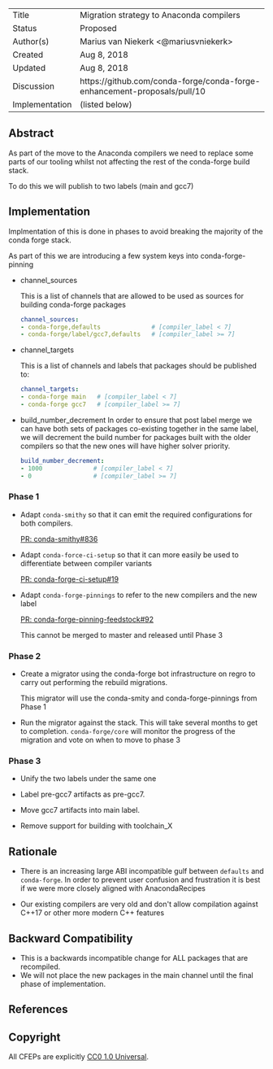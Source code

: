 
<table>
<tr><td> Title </td><td> Migration strategy to Anaconda compilers </td>
<tr><td> Status </td><td> Proposed </td></tr>
<tr><td> Author(s) </td><td> Marius van Niekerk &lt;@mariusvniekerk&gt;</td></tr>
<tr><td> Created </td><td> Aug 8, 2018</td></tr>
<tr><td> Updated </td><td> Aug 8, 2018</td></tr>
<tr><td> Discussion </td><td> https://github.com/conda-forge/conda-forge-enhancement-proposals/pull/10 </td></tr>
<tr><td> Implementation </td><td> (listed below) </td></tr>
</table>

## Abstract

As part of the move to the Anaconda compilers we need to replace some parts of our tooling whilst not
affecting the rest of the conda-forge build stack.

To do this we will publish to two labels (main and gcc7)

## Implementation

Implmentation of this is done in phases to avoid breaking the majority of the conda forge stack.

As part of this we are introducing a few system keys into conda-forge-pinning

*   channel_sources

    This is a list of channels that are allowed to be used as sources for building conda-forge packages
    
    ```yaml
    channel_sources:
    - conda-forge,defaults              # [compiler_label < 7]
    - conda-forge/label/gcc7,defaults   # [compiler_label >= 7]
    ```

*   channel_targets

    This is a list of channels and labels that packages should be published to:
    
    ```yaml
    channel_targets:
    - conda-forge main   # [compiler_label < 7]
    - conda-forge gcc7   # [compiler_label >= 7]
    ```

*   build_number_decrement
    In order to ensure that post label merge we can have both sets of packages co-existing together
    in the same label, we will decrement the build number for packages built with the older compilers
    so that the new ones will have higher solver priority.

    ```yaml
    build_number_decrement:
    - 1000              # [compiler_label < 7]
    - 0                 # [compiler_label >= 7]
    ```


### Phase 1
*   Adapt `conda-smithy` so that it can emit the required configurations for both compilers. 

    [PR: conda-smithy#836](https://github.com/conda-forge/conda-smithy/pull/836)

*   Adapt `conda-force-ci-setup` so that it can more easily be used to differentiate between compiler variants

    [PR: conda-forge-ci-setup#19](https://github.com/conda-forge/conda-forge-ci-setup-feedstock/pull/19)

*   Adapt `conda-forge-pinnings` to refer to the new compilers and the new label

    [PR: conda-forge-pinning-feedstock#92](https://github.com/conda-forge/conda-forge-pinning-feedstock/pull/92)

    This cannot be merged to master and released until Phase 3

### Phase 2

*   Create a migrator using the conda-forge bot infrastructure on regro to carry out performing the 
    rebuild migrations.

    This migrator will use the conda-smity and conda-forge-pinnings from Phase 1

*   Run the migrator against the stack.  This will take several months to get to completion.
    `conda-forge/core` will monitor the progress of the migration and vote on when to move to phase 3

### Phase 3

*   Unify the two labels under the same one

*   Label pre-gcc7 artifacts as pre-gcc7.  

*   Move gcc7 artifacts into main label.

*   Remove support for building with toolchain_X

## Rationale

*   There is an increasing large ABI incompatible gulf between `defaults` and `conda-forge`.
    In order to prevent user confusion and frustration it is best if we were more closely aligned with 
    AnacondaRecipes

*   Our existing compilers are very old and don't allow compilation against C++17 or other more modern
    C++ features

## Backward Compatibility

*   This is a backwards incompatible change for ALL packages that are recompiled.
*   We will not place the new packages in the main channel until the final phase of implementation.

## References



## Copyright

All CFEPs are explicitly [CC0 1.0 Universal](https://creativecommons.org/publicdomain/zero/1.0/).
